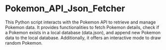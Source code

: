 # Pokemon_API_Json_Fetcher

This Python script interacts with the Pokemon API to retrieve and manage Pokemon data. It provides functionalities to fetch Pokemon details, check if a Pokemon exists in a local database (data.json), and append new Pokemon data to the local database. Additionally, it offers an interactive mode to draw random Pokemon.
